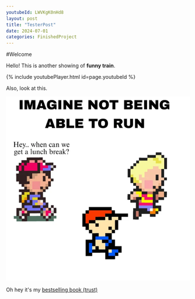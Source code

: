 ```yaml
---
youtubeId: LWVKgK0nHd8
layout: post
title: "TesterPost"
date: 2024-07-01
categories: FinishedProject
---
```


#Welcome

Hello! This is another showing of __**funny train**__.

{% include youtubePlayer.html id=page.youtubeId %}



Also, look at this.

![Oh no! Ness!](/assets/img/NessMeme.png)


Oh hey it's my [bestselling book (trust)](/ProjectPages/hi.txt)